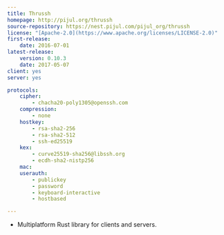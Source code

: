 ```yaml
---
title: Thrussh
homepage: http://pijul.org/thrussh
source-repository: https://nest.pijul.com/pijul_org/thrussh
license: "[Apache-2.0](https://www.apache.org/licenses/LICENSE-2.0)"
first-release:
    date: 2016-07-01
latest-release:
    version: 0.10.3
    date: 2017-05-07
client: yes
server: yes

protocols:
    cipher:
        - chacha20-poly1305@openssh.com
    compression:
        - none
    hostkey:
        - rsa-sha2-256
        - rsa-sha2-512
        - ssh-ed25519
    kex:
        - curve25519-sha256@libssh.org
        - ecdh-sha2-nistp256
    mac:
    userauth:
        - publickey
        - password
        - keyboard-interactive
        - hostbased

---
```

* Multiplatform Rust library for clients and servers.
